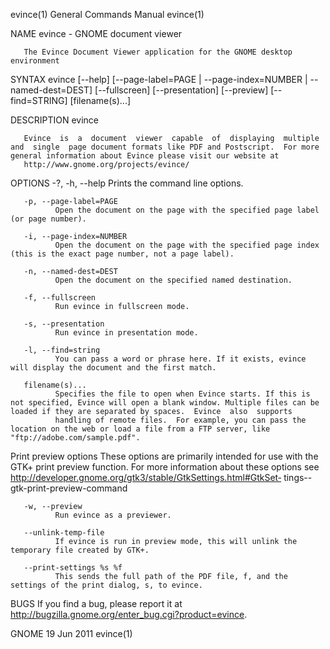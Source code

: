 evince(1)                                                                                  General Commands Manual                                                                                  evince(1)

NAME
       evince - GNOME document viewer

       The Evince Document Viewer application for the GNOME desktop environment

SYNTAX
       evince [--help] [--page-label=PAGE | --page-index=NUMBER | --named-dest=DEST] [--fullscreen] [--presentation] [--preview] [--find=STRING] [filename(s)...]

DESCRIPTION
       evince

       Evince  is  a  document  viewer  capable  of  displaying  multiple  and  single  page document formats like PDF and Postscript.  For more general information about Evince please visit our website at
       http://www.gnome.org/projects/evince/

OPTIONS
       -?, -h, --help
              Prints the command line options.

       -p, --page-label=PAGE
              Open the document on the page with the specified page label (or page number).

       -i, --page-index=NUMBER
              Open the document on the page with the specified page index (this is the exact page number, not a page label).

       -n, --named-dest=DEST
              Open the document on the specified named destination.

       -f, --fullscreen
              Run evince in fullscreen mode.

       -s, --presentation
              Run evince in presentation mode.

       -l, --find=string
              You can pass a word or phrase here. If it exists, evince will display the document and the first match.

       filename(s)...
              Specifies the file to open when Evince starts. If this is not specified, Evince will open a blank window. Multiple files can be loaded if they are separated by spaces.  Evince  also  supports
              handling of remote files.  For example, you can pass the location on the web or load a file from a FTP server, like "ftp://adobe.com/sample.pdf".

Print preview options
       These  options  are  primarily  intended  for  use  with the GTK+ print preview function. For more information about these options see http://developer.gnome.org/gtk3/stable/GtkSettings.html#GtkSet‐
       tings--gtk-print-preview-command

       -w, --preview
              Run evince as a previewer.

       --unlink-temp-file
              If evince is run in preview mode, this will unlink the temporary file created by GTK+.

       --print-settings %s %f
              This sends the full path of the PDF file, f, and the settings of the print dialog, s, to evince.

BUGS
       If you find a bug, please report it at http://bugzilla.gnome.org/enter_bug.cgi?product=evince.

GNOME                                                                                            19 Jun 2011                                                                                        evince(1)
